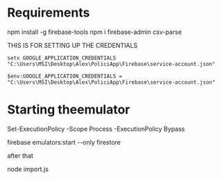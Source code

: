 # Requirements

npm install -g firebase-tools
npm i firebase-admin csv-parse

THIS IS FOR SETTING UP THE CREDENTIALS

```
setx GOOGLE_APPLICATION_CREDENTIALS "C:\Users\MSI\Desktop\Alex\PoliciApp\Firebase\service-account.json"

$env:GOOGLE_APPLICATION_CREDENTIALS = "C:\Users\MSI\Desktop\Alex\PoliciApp\Firebase\service-account.json"
```

# Starting theemulator

Set-ExecutionPolicy -Scope Process -ExecutionPolicy Bypass

firebase emulators:start --only firestore

after that 

node import.js